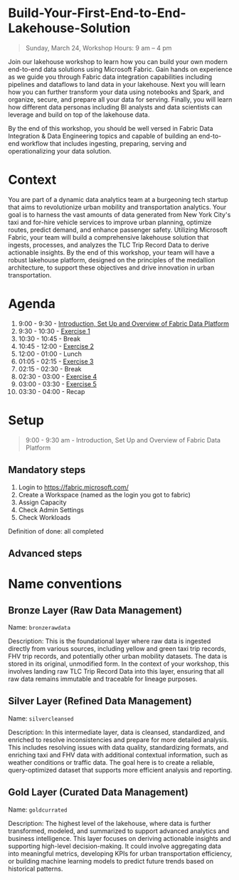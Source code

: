 # Build-Your-First-End-to-End-Lakehouse-Solution

> Sunday, March 24, Workshop Hours: 9 am – 4 pm 

Join our lakehouse workshop to learn how you can build your own modern end-to-end data solutions using Microsoft Fabric. Gain hands on experience as we guide you through Fabric data integration capabilities including pipelines and dataflows to land data in your lakehouse. Next you will learn how you can further transform your data using notebooks and Spark, and organize, secure, and prepare all your data for serving. Finally, you will learn how different data personas including BI analysts and data scientists can leverage and build on top of the lakehouse data. 

By the end of this workshop, you should be well versed in Fabric Data Integration & Data Engineering topics and capable of building an end-to-end workflow that includes ingesting, preparing, serving and operationalizing your data solution. 

# Context

You are part of a dynamic data analytics team at a burgeoning tech startup that aims to revolutionize urban mobility and transportation analytics. Your goal is to harness the vast amounts of data generated from New York City's taxi and for-hire vehicle services to improve urban planning, optimize routes, predict demand, and enhance passenger safety. Utilizing Microsoft Fabric, your team will build a comprehensive lakehouse solution that ingests, processes, and analyzes the TLC Trip Record Data to derive actionable insights. 
By the end of this workshop, your team will have a robust lakehouse platform, designed on the principles of the medallion architecture, to support these objectives and drive innovation in urban transportation.

# Agenda

1. 9:00 - 9:30 - [Introduction, Set Up and Overview of Fabric Data Platform](./README.md#setup)
2. 9:30 - 10:30 - [Exercise 1](./exercise-1/exercise-1.md) 
3. 10:30 - 10:45 - Break
4. 10:45 - 12:00 - [Exercise 2](./exercise-2/exercise-2.md)
5. 12:00 - 01:00 - Lunch 
6. 01:05 - 02:15 - [Exercise 3](./exercise-3/exercise-3.md)
7. 02:15 - 02:30 - Break
8. 02:30 - 03:00 - [Exercise 4](./exercise-4/exercise-4.md)
8. 03:00 - 03:30 - [Exercise 5](./exercise-5/exercise-5.md)
9. 03:30 - 04:00 - Recap

# Setup
> 9:00 - 9:30 am - Introduction, Set Up and Overview of Fabric Data Platform 

## Mandatory steps

1. Login to https://fabric.microsoft.com/
2. Create a Workspace (named as the login you got to fabric)
3. Assign Capacity
4. Check Admin Settings
5. Check Workloads

Definition of done: all completed

## Advanced steps


# Name conventions

## Bronze Layer (Raw Data Management)
Name: `bronzerawdata`

Description: This is the foundational layer where raw data is ingested directly from various sources, including yellow and green taxi trip records, FHV trip records, and potentially other urban mobility datasets. The data is stored in its original, unmodified form. In the context of your workshop, this involves landing raw TLC Trip Record Data into this layer, ensuring that all raw data remains immutable and traceable for lineage purposes.

## Silver Layer (Refined Data Management)
Name: `silvercleansed`

Description: In this intermediate layer, data is cleansed, standardized, and enriched to resolve inconsistencies and prepare for more detailed analysis. This includes resolving issues with data quality, standardizing formats, and enriching taxi and FHV data with additional contextual information, such as weather conditions or traffic data. The goal here is to create a reliable, query-optimized dataset that supports more efficient analysis and reporting.

## Gold Layer (Curated Data Management)
Name: `goldcurrated`

Description: The highest level of the lakehouse, where data is further transformed, modeled, and summarized to support advanced analytics and business intelligence. This layer focuses on deriving actionable insights and supporting high-level decision-making. It could involve aggregating data into meaningful metrics, developing KPIs for urban transportation efficiency, or building machine learning models to predict future trends based on historical patterns.